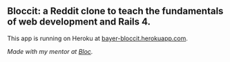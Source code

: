 ## Bloccit: a Reddit clone to teach the fundamentals of web development and Rails 4.

This app is running on Heroku at [bayer-bloccit.herokuapp.com](http://bayer-bloccit.herokuapp.com/).

_Made with my mentor at [Bloc](http://bloc.io)._
